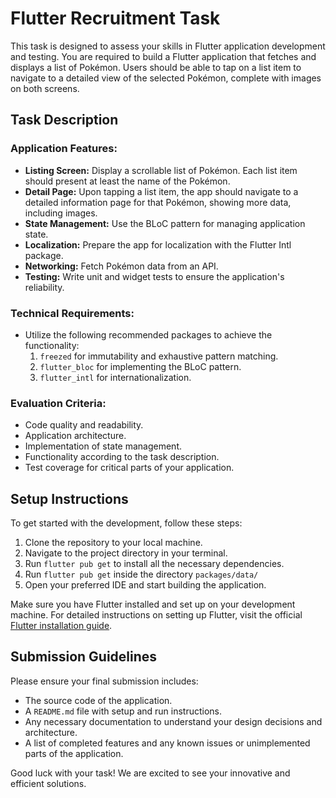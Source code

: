 # Flutter Recruitment Task

This task is designed to assess your skills in Flutter application development and testing. You are required to build a Flutter application that fetches and displays a list of Pokémon. Users should be able to tap on a list item to navigate to a detailed view of the selected Pokémon, complete with images on both screens.

## Task Description

### Application Features:

- **Listing Screen:** Display a scrollable list of Pokémon. Each list item should present at least the name of the Pokémon.
- **Detail Page:** Upon tapping a list item, the app should navigate to a detailed information page for that Pokémon, showing more data, including images.
- **State Management:** Use the BLoC pattern for managing application state.
- **Localization:** Prepare the app for localization with the Flutter Intl package.
- **Networking:** Fetch Pokémon data from an API.
- **Testing:** Write unit and widget tests to ensure the application's reliability.

### Technical Requirements:

- Utilize the following recommended packages to achieve the functionality:
  1. `freezed` for immutability and exhaustive pattern matching.
  2. `flutter_bloc` for implementing the BLoC pattern.
  3. `flutter_intl` for internationalization.

### Evaluation Criteria:

- Code quality and readability.
- Application architecture.
- Implementation of state management.
- Functionality according to the task description.
- Test coverage for critical parts of your application.

## Setup Instructions

To get started with the development, follow these steps:

1. Clone the repository to your local machine.
2. Navigate to the project directory in your terminal.
3. Run `flutter pub get` to install all the necessary dependencies.
4. Run `flutter pub get` inside the directory `packages/data/`
5. Open your preferred IDE and start building the application.

Make sure you have Flutter installed and set up on your development machine. For detailed instructions on setting up Flutter, visit the official [Flutter installation guide](https://flutter.dev/docs/get-started/install).

## Submission Guidelines

Please ensure your final submission includes:

- The source code of the application.
- A `README.md` file with setup and run instructions.
- Any necessary documentation to understand your design decisions and architecture.
- A list of completed features and any known issues or unimplemented parts of the application.

Good luck with your task! We are excited to see your innovative and efficient solutions.
